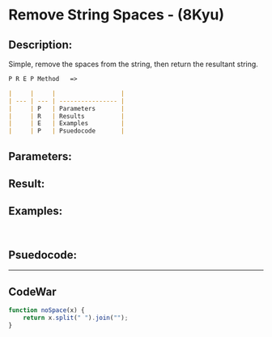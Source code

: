 # Remove String Spaces - (8Kyu)

## Description:

Simple, remove the spaces from the string, then return the resultant string.


```md
P R E P Method   =>

|     |     |                  |
| --- | --- | ---------------- |
|     | P   | Parameters       |
|     | R   | Results          |
|     | E   | Examples         |
|     | P   | Psuedocode       |
```
## Parameters: 

## Result: 

## Examples: 
```js
 
```
## Psuedocode: 


---


## CodeWar

```js
function noSpace(x) {
	return x.split(" ").join("");
}
```
